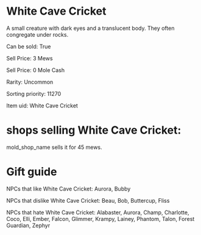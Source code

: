 # White Cave Cricket

A small creature with dark eyes and a translucent body. They often congregate under rocks.

Can be sold: True

Sell Price: 3 Mews

Sell Price: 0 Mole Cash

Rarity: Uncommon

Sorting priority: 11270

Item uid: White Cave Cricket

# shops selling White Cave Cricket:

mold_shop_name sells it for 45 mews.

# Gift guide

NPCs that like White Cave Cricket: Aurora, Bubby

NPCs that dislike White Cave Cricket: Beau, Bob, Buttercup, Fliss

NPCs that hate White Cave Cricket: Alabaster, Aurora, Champ, Charlotte, Coco, Elli, Ember, Falcon, Glimmer, Krampy, Lainey, Phantom, Talon, Forest Guardian, Zephyr